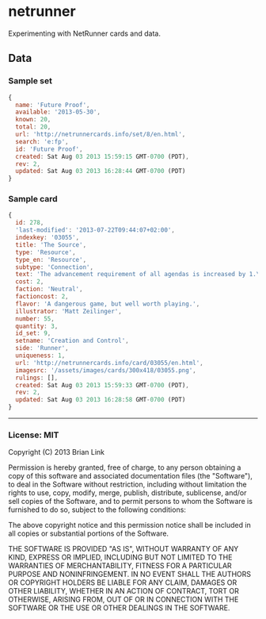 netrunner
=========

Experimenting with NetRunner cards and data.


Data
----

### Sample set

```js
{
  name: 'Future Proof',
  available: '2013-05-30',
  known: 20,
  total: 20,
  url: 'http://netrunnercards.info/set/8/en.html',
  search: 'e:fp',
  id: 'Future Proof',
  created: Sat Aug 03 2013 15:59:15 GMT-0700 (PDT),
  rev: 2,
  updated: Sat Aug 03 2013 16:28:44 GMT-0700 (PDT)
}
```

### Sample card

```js
{
  id: 278,
  'last-modified': '2013-07-22T09:44:07+02:00',
  indexkey: '03055',
  title: 'The Source',
  type: 'Resource',
  type_en: 'Resource',
  subtype: 'Connection',
  text: 'The advancement requirement of all agendas is increased by 1.\r\nAs an additional cost to steal an agenda, you must pay 3[Credits].\r\nTrash The Source when an agenda is scored or stolen.',
  cost: 2,
  faction: 'Neutral',
  factioncost: 2,
  flavor: 'A dangerous game, but well worth playing.',
  illustrator: 'Matt Zeilinger',
  number: 55,
  quantity: 3,
  id_set: 9,
  setname: 'Creation and Control',
  side: 'Runner',
  uniqueness: 1,
  url: 'http://netrunnercards.info/card/03055/en.html',
  imagesrc: '/assets/images/cards/300x418/03055.png',
  rulings: [],
  created: Sat Aug 03 2013 15:59:33 GMT-0700 (PDT),
  rev: 2,
  updated: Sat Aug 03 2013 16:28:58 GMT-0700 (PDT)
}
```

- - -

### License: MIT
Copyright (C) 2013 Brian Link

Permission is hereby granted, free of charge, to any person obtaining a copy
of this software and associated documentation files (the &quot;Software&quot;), to deal
in the Software without restriction, including without limitation the rights
to use, copy, modify, merge, publish, distribute, sublicense, and/or sell
copies of the Software, and to permit persons to whom the Software is furnished
to do so, subject to the following conditions:

The above copyright notice and this permission notice shall be included in
all copies or substantial portions of the Software.

THE SOFTWARE IS PROVIDED &quot;AS IS&quot;, WITHOUT WARRANTY OF ANY KIND, EXPRESS OR
IMPLIED, INCLUDING BUT NOT LIMITED TO THE WARRANTIES OF MERCHANTABILITY,
FITNESS FOR A PARTICULAR PURPOSE AND NONINFRINGEMENT. IN NO EVENT SHALL THE
AUTHORS OR COPYRIGHT HOLDERS BE LIABLE FOR ANY CLAIM, DAMAGES OR OTHER
LIABILITY, WHETHER IN AN ACTION OF CONTRACT, TORT OR OTHERWISE, ARISING FROM,
OUT OF OR IN CONNECTION WITH THE SOFTWARE OR THE USE OR OTHER DEALINGS IN THE
SOFTWARE.
